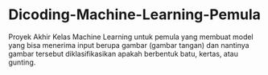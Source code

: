 # Dicoding-Machine-Learning-Pemula
Proyek Akhir Kelas Machine Learning untuk pemula yang membuat model yang bisa menerima input berupa gambar (gambar tangan) dan nantinya gambar tersebut diklasifikasikan apakah berbentuk batu, kertas, atau gunting.
